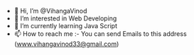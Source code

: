 - 👋 Hi, I’m @VihangaVinod
- 👀 I’m interested in Web Developing
- 🌱 I’m currently learning Java Script
- 📫 How to reach me :- You can send Emails to this address (www.vihangavinod33@gmail.com)

<!---
VihangaVinod/VihangaVinod is a ✨ special ✨ repository because its `README.md` (this file) appears on your GitHub profile.
You can click the Preview link to take a look at your changes.
--->
